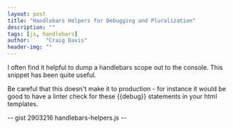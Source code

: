 ```yaml
---
layout: post
title: "Handlebars Helpers for Debugging and Pluralization"
description: ""
tags: [js, handlebars]
author:     "Craig Davis"
header-img: ""
---
```


I often find it helpful to dump a handlebars scope out to the console. This
snippet has been quite useful.

Be careful that this doesn't make it to production - for instance it would be
good to have a linter check for these {{debug}} statements in your html templates.

-- gist 2903216 handlebars-helpers.js --
